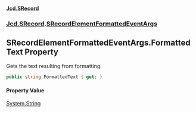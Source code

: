 #### [Jcd.SRecord](index.md 'index')
### [Jcd.SRecord](Jcd.SRecord.md 'Jcd.SRecord').[SRecordElementFormattedEventArgs](Jcd.SRecord.SRecordElementFormattedEventArgs.md 'Jcd.SRecord.SRecordElementFormattedEventArgs')

## SRecordElementFormattedEventArgs.FormattedText Property

Gets the text resulting from formatting.

```csharp
public string FormattedText { get; }
```

#### Property Value
[System.String](https://docs.microsoft.com/en-us/dotnet/api/System.String 'System.String')